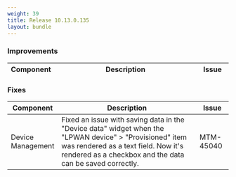 ```yaml
---
weight: 39
title: Release 10.13.0.135
layout: bundle
---
```


<!--10.13.0.125-10.13.0.135-->

### Improvements

<div><table ><colgroup>
<col style="width: 15%;"><col style="width: 70%;"><col style="width: 15%;"></colgroup>
<thead><tr>
<th>
Component</th>
<th>
Description</th>
<th>
Issue</th>
</tr>
</thead><tbody>



</tbody></table></div>



### Fixes

<div><table ><colgroup>
<col style="width: 15%;"><col style="width: 70%;"><col style="width: 15%;"></colgroup>
<thead><tr>
<th>
Component</th>
<th>
Description</th>
<th>
Issue</th>
</tr>
</thead><tbody>

<tr>
<td>
Device Management</td>
<td> Fixed an issue with saving data in the "Device data" widget when the "LPWAN device" > "Provisioned" item was rendered as a text field. Now it's rendered as a checkbox and the data can be saved correctly. </td>
<td>
MTM-45040</td>
</tr>

</tbody></table></div>

